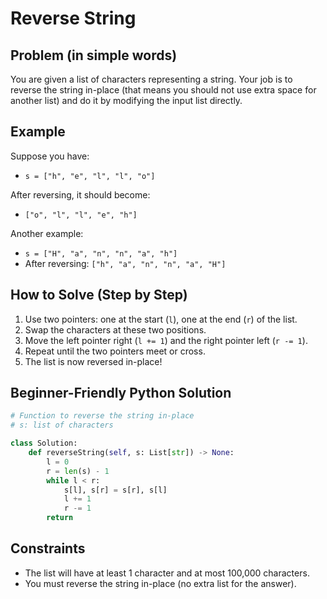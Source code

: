 # Reverse String

## Problem (in simple words)
You are given a list of characters representing a string. Your job is to reverse the string in-place (that means you should not use extra space for another list) and do it by modifying the input list directly.

## Example
Suppose you have:
- `s = ["h", "e", "l", "l", "o"]`

After reversing, it should become:
- `["o", "l", "l", "e", "h"]`

Another example:
- `s = ["H", "a", "n", "n", "a", "h"]`
- After reversing: `["h", "a", "n", "n", "a", "H"]`

## How to Solve (Step by Step)
1. Use two pointers: one at the start (`l`), one at the end (`r`) of the list.
2. Swap the characters at these two positions.
3. Move the left pointer right (`l += 1`) and the right pointer left (`r -= 1`).
4. Repeat until the two pointers meet or cross.
5. The list is now reversed in-place!

## Beginner-Friendly Python Solution
```python
# Function to reverse the string in-place
# s: list of characters

class Solution:
    def reverseString(self, s: List[str]) -> None:
        l = 0
        r = len(s) - 1
        while l < r:
            s[l], s[r] = s[r], s[l]
            l += 1
            r -= 1
        return
```

## Constraints
- The list will have at least 1 character and at most 100,000 characters.
- You must reverse the string in-place (no extra list for the answer). 